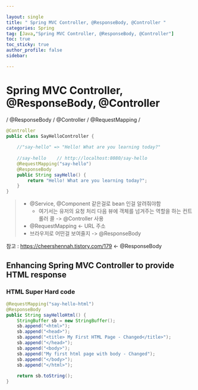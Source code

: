 ```yaml
---

layout: single
title: " Spring MVC Controller, @ResponseBody, @Controller "
categories: Spring
tag: [Java,"Spring MVC Controller, @ResponseBody, @Controller"]
toc: true
toc_sticky: true
author_profile: false
sidebar:

---
```

# Spring MVC Controller, @ResponseBody, @Controller
/ @ResponseBody / @Controller / @RequestMapping /

```java
@Controller  
public class SayHelloController {  
  
    //"say-hello" => "Hello! What are you learning today?"  
  
    //say-hello    // http://localhost:8080/say-hello    
    @RequestMapping("say-hello")  
    @ResponseBody  
    public String sayHello() {  
        return "Hello! What are you learning today?";  
    }  
}
```
>- @Service, @Component 같은걸로 bean 인걸 알려줘야함
>	- 여기서는 유저의 요청 처리 다음 뷰에 객체를 넘겨주는 역할을 하는 컨트롤러 콜 -> @Controller 사용
>- @RequestMapping <- URL 주소
>- 브라우저로 어떤걸 보여줄지 -> @ResponseBody


참고 : https://cheershennah.tistory.com/179 <- @ResponseBody

## Enhancing Spring MVC Controller to provide HTML response

### HTML Super Hard code

```java
@RequestMapping("say-hello-html")  
@ResponseBody  
public String sayHelloHtml() {  
    StringBuffer sb = new StringBuffer();  
    sb.append("<html>");  
    sb.append("<head>");  
    sb.append("<title> My First HTML Page - Changed</title>");  
    sb.append("</head>");  
    sb.append("<body>");  
    sb.append("My first html page with body - Changed");  
    sb.append("</body>");  
    sb.append("</html>");  
  
    return sb.toString();  
}
```